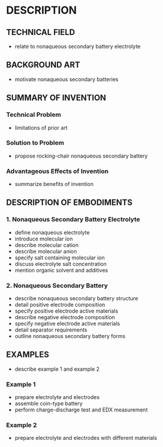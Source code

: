 # DESCRIPTION

## TECHNICAL FIELD

- relate to nonaqueous secondary battery electrolyte

## BACKGROUND ART

- motivate nonaqueous secondary batteries

## SUMMARY OF INVENTION

### Technical Problem

- limitations of prior art

### Solution to Problem

- propose rocking-chair nonaqueous secondary battery

### Advantageous Effects of Invention

- summarize benefits of invention

## DESCRIPTION OF EMBODIMENTS

### 1. Nonaqueous Secondary Battery Electrolyte

- define nonaqueous electrolyte
- introduce molecular ion
- describe molecular cation
- describe molecular anion
- specify salt containing molecular ion
- discuss electrolyte salt concentration
- mention organic solvent and additives

### 2. Nonaqueous Secondary Battery

- describe nonaqueous secondary battery structure
- detail positive electrode composition
- specify positive electrode active materials
- describe negative electrode composition
- specify negative electrode active materials
- detail separator requirements
- outline nonaqueous secondary battery forms

## EXAMPLES

- describe example 1 and example 2

### Example 1

- prepare electrolyte and electrodes
- assemble coin-type battery
- perform charge-discharge test and EDX measurement

### Example 2

- prepare electrolyte and electrodes with different materials

